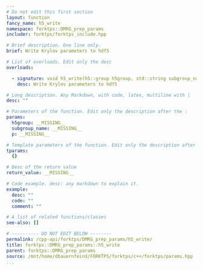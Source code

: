 ```yaml
---
# Do not edit this first section
layout: function
fancy_name: h5_write
namespace: forktps::DMRG_prep_params
includer: forktps/forktps_include.hpp

# Brief description. One line only.
brief: Write Krylov parameters to hdf5

# List of overloads. Edit only the desc
overloads:

  - signature: void h5_write(h5::group h5group, std::string subgroup_name, forktps::DMRG_prep_params const &p)
    desc: Write Krylov parameters to hdf5

# Long description. Any Markdown, with code, latex, multiline with |
desc: ""

# Parameters of the function. Edit only the description after the :
params:
  h5group: __MISSING__
  subgroup_name: __MISSING__
  p: __MISSING__

# Template parameters of the function. Edit only the description after the :
tparams:
  {}

# Desc of the return value
return_value: __MISSING__

# Code example. desc: any markdown to explain it.
example:
  desc: ""
  code: ""
  comment: ""

# A list of related functions/classes
see-also: []

# ---------- DO NOT EDIT BELOW --------
permalink: /cpp-api/forktps/DMRG_prep_params/h5_write/
title: forktps::DMRG_prep_params::h5_write
parent: forktps::DMRG_prep_params
source: /mnt/home/dbauernfeind/FORKTPS/forktps/c++/forktps/params.hpp
...
```


